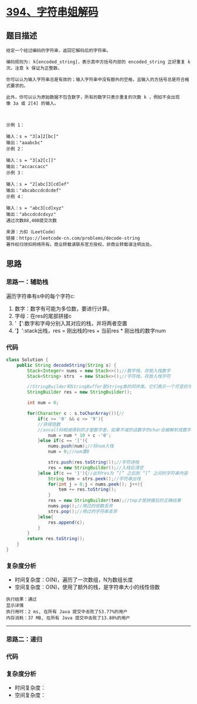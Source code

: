 # [394、字符串姐解码](https://leetcode-cn.com/problems/decode-string/)

## 题目描述
```
给定一个经过编码的字符串，返回它解码后的字符串。

编码规则为: k[encoded_string]，表示其中方括号内部的 encoded_string 正好重复 k 次。注意 k 保证为正整数。

你可以认为输入字符串总是有效的；输入字符串中没有额外的空格，且输入的方括号总是符合格式要求的。

此外，你可以认为原始数据不包含数字，所有的数字只表示重复的次数 k ，例如不会出现像 3a 或 2[4] 的输入。

 

示例 1：

输入：s = "3[a]2[bc]"
输出："aaabcbc"
示例 2：

输入：s = "3[a2[c]]"
输出："accaccacc"
示例 3：

输入：s = "2[abc]3[cd]ef"
输出："abcabccdcdcdef"
示例 4：

输入：s = "abc3[cd]xyz"
输出："abccdcdcdxyz"
通过次数88,408提交次数

来源：力扣（LeetCode）
链接：https://leetcode-cn.com/problems/decode-string
著作权归领扣网络所有。商业转载请联系官方授权，非商业转载请注明出处。
```

## 思路

### 思路一：辅助栈
遍历字符串有s中的每个字符c:
1. 数字：数字有可能为多位数，要进行计算。
2. 字母：在res的尾部拼接c
3. '【':数字和字母分别入其对应的栈，并将两者空置
4. '】':stack出栈，res = 刚出栈的res + 当前res * 刚出栈的数字num

### 代码
```java
class Solution {
    public String decodeString(String s) {
        Stack<Integer> nums = new Stack<>();//数字栈，存放入栈数字
        Stack<String> strs  = new Stack<>();//字符栈，存放入栈字符

        //StringBuilder和StringBuffer是String类的同伴类。它们表示一个可变的字符序列。
        StringBuilder res = new StringBuilder();

        int num = 0;

        for(Character c : s.toCharArray()){//
            if(c >= '0' && c <= '9'){
            //获得倍数
            //ascall码相减得到的才是数字差，如果不减的话数字的char会被解析成数字，比如‘0’对应48，所以需要减‘0’
                num = num * 10 + c -'0';
            }else if(c == '['){
                nums.push(num);//将num入栈
                num = 0;//num置0

                strs.push(res.toString());//字符进栈
                res = new StringBuilder();//入栈后清空
            }else if(c == ']'){//此时res为 “[” 之后到 “]” 之间的字符串内容
                String tem = strs.peek();//字符串出栈
                for(int j = 0;j < nums.peek(); j++){
                    tem += res.toString();
                }
                res = new StringBuilder(tem);//tmp才是拼接后的正确结果
                nums.pop();//用过的倍数丢弃
                strs.pop();//用过的字符串丢弃
            }else{
                res.append(c);
            }
        }
        return res.toString();
    }
}
```
### 复杂度分析
- 时间复杂度：O(N)，遍历了一次数组，N为数组长度
- 空间复杂度：O(N)，使用了额外的栈，是字符串大小的线性倍数
```
执行结果：通过
显示详情
执行用时：2 ms, 在所有 Java 提交中击败了53.77%的用户
内存消耗：37 MB, 在所有 Java 提交中击败了13.80%的用户
```

******
### 思路二：递归

### 代码

### 复杂度分析
- 时间复杂度：
- 空间复杂度：
